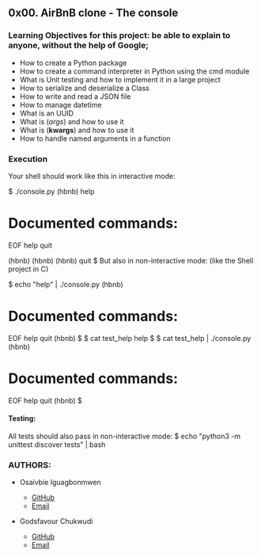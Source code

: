 ## 0x00. AirBnB clone - The console
### Learning Objectives for this project: be able to explain to anyone, without the help of Google;
- How to create a Python package
- How to create a command interpreter in Python using the cmd module
- What is Unit testing and how to implement it in a large project
- How to serialize and deserialize a Class
- How to write and read a JSON file
- How to manage datetime
- What is an UUID
- What is (*args*) and how to use it
- What is (**kwargs**) and how to use it
- How to handle named arguments in a function

### Execution
Your shell should work like this in interactive mode:

$ ./console.py
(hbnb) help

Documented commands:
========================================
EOF  help  quit

(hbnb) 
(hbnb) 
(hbnb) quit
$
But also in non-interactive mode: (like the Shell project in C)

$ echo "help" | ./console.py
(hbnb)

Documented commands:
========================================
EOF  help  quit
(hbnb) 
$
$ cat test_help
help
$
$ cat test_help | ./console.py
(hbnb)

Documented commands:
========================================
EOF  help  quit
(hbnb) 
$

#### Testing:
All tests should also pass in non-interactive mode: $ echo "python3 -m unittest discover tests" | bash

### AUTHORS:
- Osaivbie Iguagbonmwen
  - [GitHub](https://github.com/Osaivbie)
  - [Email](osaivbieiguagbonmwen@gmail.com)

- Godsfavour Chukwudi
  - [GitHub](https://github.com/Godsfavour)
  - [Email](godsfavourchukwudi21@gmail.com)
